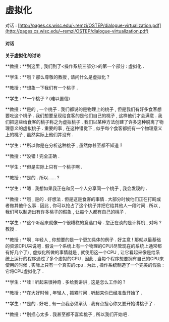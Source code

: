 # 虚拟化

对话 : [http://pages.cs.wisc.edu/~remzi/OSTEP/dialogue-virtualization.pdf](http://pages.cs.wisc.edu/~remzi/OSTEP/dialogue-virtualization.pdf)

#### 对话

**关于虚拟化的讨论**

**教授 : **到这里 , 我们到了&lt;操作系统三部分&gt;的第一个部分 : 虚拟化 . 

**学生 : **哦 ? 那么尊敬的教授 , 请问什么是虚拟化 ? 

**教授 : **想象一下我们有一个桃子 . 

**学生 : **一个桃子 ? \(难以置信\)

**教授 : **是的 , 一个桃子 . 我们都说的是物理上的桃子 , 但是我们有好多食客想要吃这个桃子 . 我们想要呈现给食客的是他们自己的桃子 , 这样他们才会满意 . 我们把这些给食客的桃子称之为虚拟桃子 . 我们以某种方法创建了许多这种脱离了物理意义的虚拟桃子 . 重要的事 , 在这种错觉下 , 似乎每个食客都拥有一个物理意义上的桃子 , 虽然实际上他们并没有 . 

**学生 : **所以你是在分析这种桃子 , 虽然你甚至都不知道 ? 

**教授 : **没错 ! 完全正确 . 

**学生 : **但是实际上只有一个桃子啊 . 

**教授 : **是的 . 所以…… ? 

**学生 : **嗯 . 我想如果我正在和另一个人分享同一个桃子 , 我会发现的 . 

**教授 : **哦 , 是的 . 好想法 . 但是这是食客的事情 . 大部分时候他们正在打盹或者做其他什么事 . 因此 , 你可以抢占了这个桃子并把它给其他人一段时间 . 所以 , 我们可以制造出有许多桃子的假象 , 让每个人都有自己的桃子 . 

**学生 : **这个听起来就像一个很糟糕的竞选口号 . 您正在谈的是计算机 , 对吗 ? 教授 . 

**教授 : **啊 , 年轻人 , 你想要的是一个更加具体的例子 . 好主意 ! 那就以最基础的资源CPU来说吧 . 假设一个系统上有一个物理的CPU\(尽管现在的系统上通常都有好几个了\) , 虚拟化所做的事情就是 , 就使用这一个CPU , 让它看起来像是给系统上运行的程序通过了多个虚拟的CPU . 因此 , 当每个程序想要拥有自己的CPU来使用的时候 , 实际上只有一个真实的cpu . 为此 , 操作系统制造了一个完美的假象 : 它将CPU虚拟化了 . 

**学生 : **哇 ! 听起来很神奇 . 多给我讲讲 , 这是怎么工作的 ? 

**教授 : **在大好时候 , 年轻人 , 抓紧时间 . 听起来你已经准备开始了 . 

**学生 : **是的 . 好吧 , 有一点我必须承认 . 我有点担心你又要开始讲桃子了 . 

**教授 : **别担心太多 . 我甚至都不喜欢桃子 , 所以我们开始吧 . 


